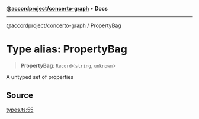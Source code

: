 [**@accordproject/concerto-graph**](../README.md) • **Docs**

***

[@accordproject/concerto-graph](../README.md) / PropertyBag

# Type alias: PropertyBag

> **PropertyBag**: `Record`\<`string`, `unknown`\>

A untyped set of properties

## Source

[types.ts:55](https://github.com/accordproject/lab-concerto-graph/blob/479405ae077f731015a7cc00792f1e687d165a28/src/types.ts#L55)
